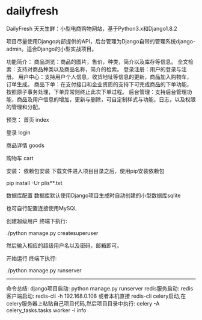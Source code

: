 # dailyfresh
DailyFresh
天天生鲜：小型电商购物网站，基于Python3.x和Django1.8.2

项目尽量使用Django内部提供的API，后台管理为Django自带的管理系统django-admin。适合Django的小型实战项目。

功能简介：
商品浏览：商品的图片，售价，种类，简介以及库存等信息。
全文检索：支持对商品种类以及商品名称，简介的检索。
登录注册：用户的登录与注册。
用户中心：支持用户个人信息，收货地址等信息的更新，商品加入购物车，订单生成。
商品下单：在支付接口和企业资质的支持下可完成商品的下单功能，按照原子事务处理，下单异常则终止此次下单过程。
后台管理：支持后台管理功能，商品及用户信息的增加，更新与删除，可自定制样式与功能，日志，以及权限的管理和分配。

预览：
首页
index

登录
login

商品详情
goods

购物车
cart

安装：
依赖包安装
下载文件进入项目目录之后，使用pip安装依赖包

pip install -Ur plis**.txt

数据库配置
数据库默认使用Django项目生成时自动创建的小型数据库sqlite

也可自行配置连接使用MySQL

创建超级用户
终端下执行:

./python manage.py createsuperuser

然后输入相应的超级用户名以及密码，邮箱即可。

开始运行
终端下执行:

./python manage.py runserver

------------------------------------------
命令总结:
django项目启动: python manage.py runserver
redis服务启动:
redis客户端启动: redis-cli -h 192.168.0.108    或者本机直接 redis-cli
celery启动,在celery服务器上粘贴自己项目代码,然后项目目录中执行: celery -A celery_tasks.tasks worker -l info

